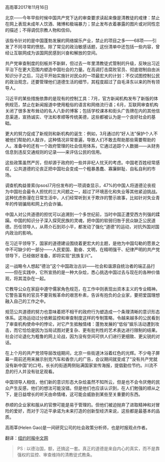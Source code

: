 高雨莘2017年11月16日

北京——今年早些时候中国共产党下达的审查要求读起来像是清教徒的戒律：禁止在网上表现未成年人饮酒、赌博和极端暴力；禁止发布衣着暴露的图片或对同性恋的描述；不得调侃宗教人物和信仰。

该指令针对的是中国蓬勃发展的网络娱乐产业，禁止的项目之多——68项——引发了不同寻常的愤怒。除了常见的政治敏感话题，这份清单中还包括一些内容，曾经让互联网成为该国网民感到兴奋和解放的空间。

共产党审查制度的刻板并不新鲜，但过去一年里清教徒式管制的升级，反映出习近平治下在更大范围内塑造中国社会的力量。在高调打击腐败官员、彻底钳制自由派知识分子之后，习近平开始实施针对民众的一项最宏大的计划：不仅试图控制公民的政治观念，还要管理他们道德生活的细节，其程度超过了自毛泽东以来的所有领导人。

习近平的某些措施依靠的是现有的控制工具：7月，官方新闻机构发布了新版的体例规范，禁止在新闻报道中使用粗俗的语言和网络流行语；6月，互联网审查机构关闭了很多发布耸动的名人八卦的博客；包括学校课本和街头广告牌在内的其他信息渠道，宣扬诚实、守法和孝顺等传统美德，这些都被认为是一个良好社会的基础。

更大的努力促成了新规则和新机构的诞生：例如，3月通过的“好人法”保护个人不被他们帮助的人敲诈，这种情况非常普遍，导致人们不敢去帮助那些需要帮助的人。准备中的还有一个政府管理的社会信用体系，它通过追踪个人数据——从财务信息到违反交通规则的记录——来评估公民的信用。

这些政策虽然严厉，但却源于政府的一些并非杞人忧天的考虑。中国老百姓经常感叹，公共道德的沦丧正把中国社会变成一个粗暴愚蠢、寡廉鲜耻、自私自利的市场。

调查机构益普索(Ipsos)7月份发布的一项调查显示，47%的中国人将道德沦丧视为中国社会最令人担忧的三大问题之一，超过了环境恶化和失业等其他紧迫挑战。这种忧虑弥漫在日常生活中，人们经常听到关于欺诈的警示故事，比如针对失业青年的传销骗局和网上约会诈骗。

中国人对公共道德的担忧可以追溯到一个多世纪前，当时中国正遭受西方列强的蹂躏。中国的知识分子深入探究民族的灵魂，把中国的软弱归咎于民众缺乏公民道德。历任领导人，从蒋介石到邓小平，都发动了强化“道德”的运动，对抗外国对国内政治的影响。

在习近平领导下，国家的道德建设围绕着更宏大的主题，是他为中国勾勒的愿景之中不可缺少的一部分——人民爱国、勤奋、文明，在精明强干、纪律严明的共产党领导下，已经做好准备，即将实现“民族复兴”。

这一战略令人想起“德治”这个中国政治古训——社会和谐源自统治者的端正品行——但在实践中，它所宣扬的是一种大杂烩，悉心挑选中国过去与现在的各种价值观，将其混杂在一起。

它教导公众在家庭中遵守儒家角色规范，在工作中则表现出资本主义的专业精神。它警告富有的官员不要背叛革命的艰苦朴素，告诉有抱负的企业家，要把爱国理想融入自己的工作之中。

规范公共道德的努力也意味着把不相干的政府行为塑造成一个条理清晰的意识形态体系。这场运动过分依赖监控和审查制度这样的专制策略，令越来越多的公民看到了审查机构使命中的悖论，对它产生抵触情绪：蓬勃发展的“低俗”娱乐活动遭到攻击，而它恰恰是因为当局试图对更复杂、更有批判性的艺术表达进行限制的结果。社会讨论退化为粗鲁的网上论战，因为没有空间可供人们进行更细致、更尖锐的对话。

在上个月的共产党领导层改组期间，北京一些街道沐浴着红色的光辉。不少电子屏幕一周前还用来展示别克汽车和香奈儿的广告，会议期间就变成了“没有共产党就没有新中国”的口号。长长的街道两侧贴满国家宣传海报，提倡勤俭节约。川流不息的行人并没有驻足观看。

中国领导人相信，他们新的意识形态大杂烩虽然不知所云，但是也不会令厌倦的民众产生反感，他们的想法可能没错。但是他们也应该认识到，在人们勉强的顺从之下，是日益增长的听天由命情绪，这可能会威胁到某些至关重要的东西。

恭顺的企业家和服从的官僚可能是易于管理的。但他们被迫抛弃了进取精神和对冒险的爱好，而对于习近平承诺为未来打造的创新型经济来说，这些都是最基本的品质。

高雨莘(Helen Gao)是一间研究公司的社会政策分析师，也是时报观点作者。

翻译：[纽约时报中文网](https://m.cn.nytimes.com/opinion/20171116/chinese-communist-party-xi-jinping/?utm_source=tw-nytimeschinese&utm_medium=social&utm_campaign=cur)

> PS : 以德治国，额，还搞这一套。真正的道德是来自内心的真实，而不是靠强权的监控、审查维持的清教徒式教条。
